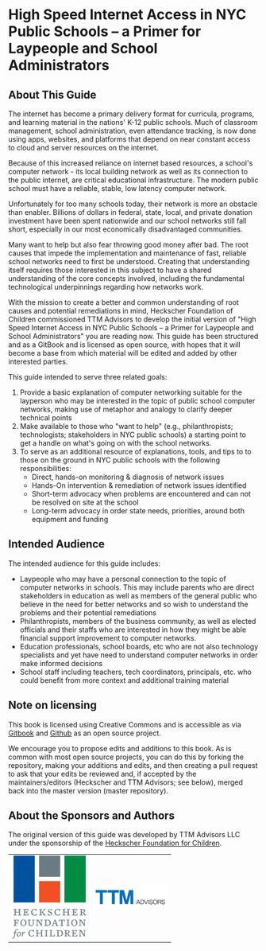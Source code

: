# High Speed Internet Access in NYC Public Schools – a Primer for Laypeople and School Administrators
## About This Guide

The internet has become a primary delivery format for curricula, programs, and learning material in the nations' K-12 public schools. Much of classroom management, school administration, even attendance tracking, is now done using apps, websites, and platforms that depend on near constant access to cloud and server resources on the internet.

Because of this increased reliance on internet based resources, a school's computer network - its local building network as well as its connection to the public internet, are critical educational infrastructure. The modern public school must have a reliable, stable, low latency computer network.

Unfortunately for too many schools today, their network is more an obstacle than enabler. Billions of dollars in federal, state, local, and private donation investment have been spent nationwide and our school networks still fall short, especially in our most economically disadvantaged communities.

Many want to help but also fear throwing good money after bad. The root causes that impede the implementation and maintenance of fast, reliable school networks need to first be understood. Creating that understanding itself requires those interested in this subject to have a shared understanding of the core concepts involved, including the fundamental technological underpinnings regarding how networks work.

With the mission to create a better and common understanding of root causes and potential remediations in mind, Heckscher Foundation of Children commissioned TTM Advisors to develop the initial version of "High Speed Internet Access in NYC Public Schools – a Primer for Laypeople and School Administrators" you are reading now. This guide has been structured and as a GitBook and is licensed as open source, with hopes that it will become a base from which material will be edited and added by other interested parties.

This guide intended to serve three related goals:
1. Provide a basic explanation of computer networking suitable for the layperson who may be interested in the topic of public school computer networks, making use of metaphor and analogy to clarify deeper technical points
2. Make available to those who "want to help" (e.g., philanthropists; technologists; stakeholders in NYC public schools) a starting point to get a handle on what's going on with the school networks.
3. To serve as an additional resource of explanations, tools, and tips to to those on the ground in NYC public schools with the following responsibilities:
	* Direct, hands-on monitoring & diagnosis of network issues
	* Hands-On intervention & remediation of network issues identified
	* Short-term advocacy when problems are encountered and can not be resolved on site at the school
	* Long-term advocacy in order state needs, priorities, around both equipment and funding

## Intended Audience

The intended audience for this guide includes:

* Laypeople who may have a personal connection to the topic of computer networks in schools. This may include parents who are direct stakeholders in education as well as members of the general public who believe in the need for better networks and so wish to understand the problems and their potential remediations
* Philanthropists, members of the business community, as well as elected officials and their staffs who are interested in how they might be able financial support improvement to computer networks.
* Education professionals, school boards, etc who are not also technology specialists and yet have need to understand computer networks in order make informed decisions
* School staff including teachers, tech coordinators, principals, etc. who could benefit from more context and additional training material

## Note on licensing

This book is licensed using Creative Commons and is accessible as via [Gitbook](https://www.gitbook.com/book/ttm-advisors/school-network-diagnostic-guide/) and [Github](https://github.com/ttm-advisors/school-network-diagnostic-guide) as an open source project.

We encourage you to propose edits and additions to this book. As is common with most open source projects, you can do this by forking the repository, making your additions and edits, and then creating a pull request to ask that your edits be reviewed and, if accepted by the maintainers/editors (Heckscher and TTM Advisors; see below), merged back into the master version \(master repository\).

## About the Sponsors and Authors

The original version of this guide was developed by TTM Advisors LLC under the sponsorship of the [Heckscher Foundation for Children](https://www.heckscherfoundation.org/).

<table border="0" align="center">
<tr border="0">
<td border="0">
<img src="/assets/logos/heckscher-logo.png" width="150" wrap="inline">
</td>
<td border="0"><img src="/assets/logos/TTM_Advisors_LLC_Logo_1200px.png"  width="150" wrap="inline">
</td>
</tr>
</table>
